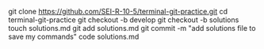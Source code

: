 git clone https://github.com/SEI-R-10-5/terminal-git-practice.git
cd terminal-git-practice
git checkout -b develop
git checkout -b solutions
touch solutions.md
git add solutions.md
git commit -m "add solutions file to save my commands"
code solutions.md
